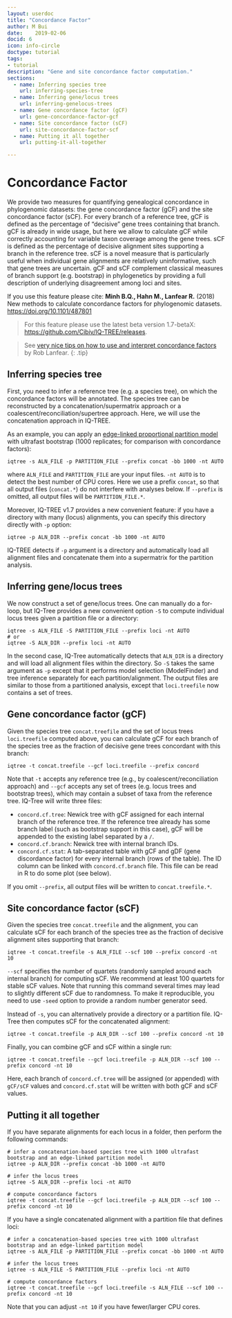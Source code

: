```yaml
---
layout: userdoc
title: "Concordance Factor"
author: M Bui
date:    2019-02-06
docid: 6
icon: info-circle
doctype: tutorial
tags:
- tutorial
description: "Gene and site concordance factor computation."
sections:
  - name: Inferring species tree
    url: inferring-species-tree
  - name: Inferring gene/locus trees
    url: inferring-genelocus-trees
  - name: Gene concordance factor (gCF)
    url: gene-concordance-factor-gcf
  - name: Site concordance factor (sCF)
    url: site-concordance-factor-scf
  - name: Putting it all together
    url: putting-it-all-together

---
```


Concordance Factor
==================

We provide two measures for quantifying genealogical concordance in phylogenomic datasets: the gene concordance factor (gCF) and the site concordance factor (sCF). For every branch of a reference tree, gCF is defined as the percentage of “decisive” gene trees containing that branch. gCF is already in wide usage, but here we allow to calculate gCF while correctly accounting for variable taxon coverage among the gene trees. sCF is defined as the percentage of decisive alignment sites supporting a branch in the reference tree. sCF is a novel measure that is particularly useful when individual gene alignments are relatively uninformative, such that gene trees are uncertain. gCF and sCF complement classical measures of branch support (e.g. bootstrap) in phylogenetics by providing a full description of underlying disagreement among loci and sites.

If you use this feature please cite: __Minh B.Q., Hahn M., Lanfear R.__ (2018) New methods to calculate concordance factors for phylogenomic datasets. <https://doi.org/10.1101/487801>


> For this feature please use the latest beta version 1.7-betaX: <https://github.com/Cibiv/IQ-TREE/releases>.


> See [very nice tips on how to use and interpret concordance factors](http://www.robertlanfear.com/blog/files/concordance_factors.html) by Rob Lanfear.
{: .tip}

Inferring species tree
----------------------

First, you need to infer a reference tree (e.g. a species tree), on which the concordance factors will be annotated. The species tree can be reconstructed by a concatenation/supermatrix approach or a coalescent/reconciliation/supertree approach. Here, we will use the concatenation approach in IQ-TREE. 

As an example, you can apply an [edge-linked proportional partition model](Complex-Models) with ultrafast bootstrap (1000 replicates; for comparison with concordance factors):

	iqtree -s ALN_FILE -p PARTITION_FILE --prefix concat -bb 1000 -nt AUTO

where `ALN_FILE` and `PARTITION_FILE` are your input files. `-nt AUTO` is to detect the best number of CPU cores. Here we use a prefix `concat`, so that all output files (`concat.*`) do not interfere with analyses below. If `--prefix` is omitted, all output files will be `PARTITION_FILE.*`.

Moreover, IQ-TREE v1.7 provides a new convenient feature: if you have a directory with many (locus) alignments, you can specify this directory directly with `-p` option:

	iqtree -p ALN_DIR --prefix concat -bb 1000 -nt AUTO
	
IQ-TREE detects if `-p` argument is a directory and automatically load all alignment files and concatenate them into a supermatrix for the partition analysis.


Inferring gene/locus trees
--------------------

We now construct a set of gene/locus trees. One can manually do a for-loop, but IQ-Tree provides a new convenient option `-S` to compute individual locus trees given a partition file or a directory:

	iqtree -s ALN_FILE -S PARTITION_FILE --prefix loci -nt AUTO
	# or
	iqtree -S ALN_DIR --prefix loci -nt AUTO

In the second case, IQ-Tree automatically detects that `ALN_DIR` is a directory and will load all alignment files within the directory. So `-S` takes the same argument as `-p` except that it performs model selection (ModelFinder) and tree inference separately for each partition/alignment. The output files are similar to those from a partitioned analysis, except that `loci.treefile` now contains a set of trees.

Gene concordance factor (gCF)
-----------------------------

Given the species tree `concat.treefile` and the set of locus trees `loci.treefile` computed above, you can calculate gCF for each branch of the species tree as the fraction of decisive gene trees concordant with this branch:

	iqtree -t concat.treefile --gcf loci.treefile --prefix concord
 	
Note that `-t` accepts any reference tree (e.g., by coalescent/reconciliation approach) and `--gcf` accepts any set of trees (e.g. locus trees and bootstrap trees), which may contain a subset of taxa from the reference tree. IQ-Tree will write three files:

* `concord.cf.tree`: Newick tree with gCF assigned for each internal branch of the reference tree. If the reference tree already has some branch label (such as bootstrap support in this case), gCF will be appended to the existing label separated by a `/`.
* `concord.cf.branch`: Newick tree with internal branch IDs.
* `concord.cf.stat`: A tab-separated table with gCF and gDF (gene discordance factor) for every internal branch (rows of the table). The ID column can be linked with `concord.cf.branch` file. This file can be read in R to do some plot (see below).

If you omit `--prefix`, all output files will be written to `concat.treefile.*`.


Site concordance factor (sCF)
-----------------------------

Given the species tree `concat.treefile` and the alignment, you can calculate sCF for each branch of the species tree as the fraction of decisive alignment sites supporting that branch:

	iqtree -t concat.treefile -s ALN_FILE --scf 100 --prefix concord -nt 10
	
`--scf` specifies the number of quartets (randomly sampled around each internal branch) for computing sCF. We recommend at least 100 quartets for stable sCF values. Note that running this command several times may lead to slightly different sCF due to randomness. To make it reproducible, you need to use `-seed` option to provide a random number generator seed.

Instead of `-s`, you can alternatively provide a directory or a partition file. IQ-Tree then computes sCF for the concatenated alignment:

	iqtree -t concat.treefile -p ALN_DIR --scf 100 --prefix concord -nt 10

Finally, you can combine gCF and sCF within a single run:

	iqtree -t concat.treefile --gcf loci.treefile -p ALN_DIR --scf 100 --prefix concord -nt 10
	
Here, each branch of `concord.cf.tree` will be assigned (or appended) with `gCF/sCF` values and `concord.cf.stat` will be written with both gCF and sCF values.


Putting it all together
-----------------------


If you have separate alignments for each locus in a folder, then perform the following commands:

	# infer a concatenation-based species tree with 1000 ultrafast bootstrap and an edge-linked partition model
	iqtree -p ALN_DIR --prefix concat -bb 1000 -nt AUTO
	
	# infer the locus trees
	iqtree -S ALN_DIR --prefix loci -nt AUTO
	
	# compute concordance factors
	iqtree -t concat.treefile --gcf loci.treefile -p ALN_DIR --scf 100 --prefix concord -nt 10

If you have a single concatenated alignment with a partition file that defines loci:

	# infer a concatenation-based species tree with 1000 ultrafast bootstrap and an edge-linked partition model
	iqtree -s ALN_FILE -p PARTITION_FILE --prefix concat -bb 1000 -nt AUTO

	# infer the locus trees
	iqtree -s ALN_FILE -S PARTITION_FILE --prefix loci -nt AUTO

	# compute concordance factors
	iqtree -t concat.treefile --gcf loci.treefile -s ALN_FILE --scf 100 --prefix concord -nt 10

Note that you can adjust `-nt 10` if you have fewer/larger CPU cores.


